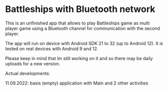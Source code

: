 # Battleships with Bluetooth network

This is an unfinished app that allows to play Battleships game as multi player game 
using a Bluetooth channel for communication with the second player.

The app will run on device with Android SDK 21 to 32 (up to Android 12). It is tested on real 
devices with Android 9 and 12.

Please keep in mind that im still working on it and so there may be daily uploads for a new version.

Actual developments:


11.09.2022: basis (empty) application with Main and 2 other activities
